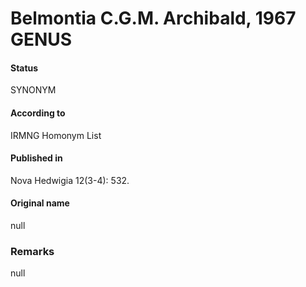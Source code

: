 # Belmontia C.G.M. Archibald, 1967 GENUS

#### Status
SYNONYM

#### According to
IRMNG Homonym List

#### Published in
Nova Hedwigia 12(3-4): 532.

#### Original name
null

### Remarks
null